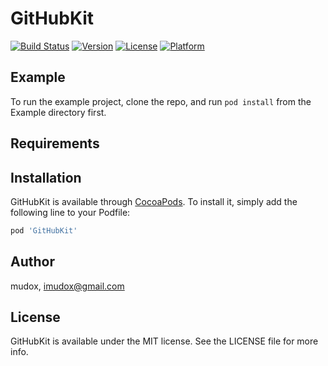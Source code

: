 # GitHubKit

[![Build Status](https://travis-ci.com/mudox/github-kit.svg?branch=master)](https://travis-ci.com/mudox/github-kit)
[![Version](https://img.shields.io/cocoapods/v/GitHubKit.svg?style=flat)](https://cocoapods.org/pods/GitHubKit)
[![License](https://img.shields.io/cocoapods/l/GitHubKit.svg?style=flat)](https://cocoapods.org/pods/GitHubKit)
[![Platform](https://img.shields.io/cocoapods/p/GitHubKit.svg?style=flat)](https://cocoapods.org/pods/GitHubKit)

## Example

To run the example project, clone the repo, and run `pod install` from the Example directory first.

## Requirements

## Installation

GitHubKit is available through [CocoaPods](https://cocoapods.org). To install
it, simply add the following line to your Podfile:

```ruby
pod 'GitHubKit'
```

## Author

mudox, imudox@gmail.com

## License

GitHubKit is available under the MIT license. See the LICENSE file for more info.

